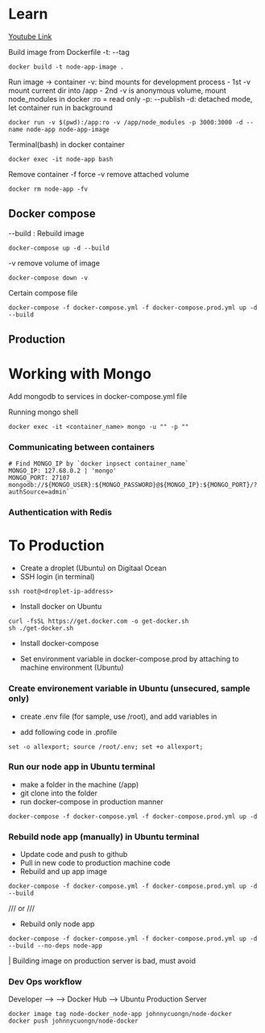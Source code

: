 # Learn

[Youtube Link](https://www.youtube.com/watch?v=9zUHg7xjIqQ&t=34s)

Build image from Dockerfile
-t: --tag
```
docker build -t node-app-image .
```

Run image -> container
-v: bind mounts for development process - 1st -v mount current dir into /app - 2nd -v is anonymous volume, mount node_modules in docker
:ro = read only
-p: --publish
-d: detached mode, let container run in background
```
docker run -v $(pwd):/app:ro -v /app/node_modules -p 3000:3000 -d --name node-app node-app-image
```

Terminal(bash) in docker container
```
docker exec -it node-app bash
```

Remove container
-f force
-v remove attached volume
```
docker rm node-app -fv
```

## Docker compose


--build : Rebuild image 
```
docker-compose up -d --build
```

-v remove volume of image
```
docker-compose down -v
```

Certain compose file
``` 
docker-compose -f docker-compose.yml -f docker-compose.prod.yml up -d --build
```
## Production

# Working with Mongo

Add mongodb to services in docker-compose.yml file

Running mongo shell
```
docker exec -it <container_name> mongo -u "" -p ""
```

### Communicating between containers
```
# Find MONGO_IP by `docker inpsect container_name`
MONGO_IP: 127.68.0.2 | 'mongo'
MONGO_PORT: 27107
mongodb://${MONGO_USER}:${MONGO_PASSWORD}@${MONGO_IP}:${MONGO_PORT}/?authSource=admin`
```



### Authentication with Redis


# To Production

- Create a droplet (Ubuntu) on Digitaal Ocean
- SSH login (in terminal)
```
ssh root@<droplet-ip-address>
```

- Install docker on Ubuntu
```
curl -fsSL https://get.docker.com -o get-docker.sh
sh ./get-docker.sh
```

- Install docker-compose

- Set environment variable in docker-compose.prod by attaching to machine environment (Ubuntu)

### Create environement variable in Ubuntu (unsecured, sample only)
- create .env file (for sample, use /root), and add variables in

- add following code in .profile
```
set -o allexport; source /root/.env; set +o allexport;
```

### Run our node app in Ubuntu terminal
- make a folder in the machine (/app)
- git clone into the folder
- run docker-compose in production manner
```
docker-compose -f docker-compose.yml -f docker-compose.prod.yml up -d
```

### Rebuild node app (manually) in Ubuntu terminal
- Update code and push to github
- Pull in new code to production machine code
- Rebuild and up app image
```
docker-compose -f docker-compose.yml -f docker-compose.prod.yml up -d --build
```

/// or ///
- Rebuild only node app
```
docker-compose -f docker-compose.yml -f docker-compose.prod.yml up -d --build --no-deps node-app
```

| Building image on production server is bad, must avoid

### Dev Ops workflow

Developer --> --> Docker Hub --> Ubuntu Production Server

```
docker image tag node-docker_node-app johnnycuongn/node-docker   
docker push johnnycuongn/node-docker
```